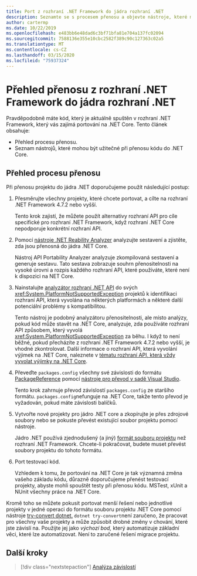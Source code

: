 ```yaml
---
title: Port z rozhraní .NET Framework do jádra rozhraní .NET
description: Seznamte se s procesem přenosu a objevte nástroje, které mohou být užitečné při přenosu projektu rozhraní .NET Framework do jádra .NET Core.
author: cartermp
ms.date: 10/22/2019
ms.openlocfilehash: e483bb6e48dad6c3bf71bfa81e704a137fc02094
ms.sourcegitcommit: 7588136e355e10cbc2582f389c90c127363c02a5
ms.translationtype: MT
ms.contentlocale: cs-CZ
ms.lasthandoff: 03/15/2020
ms.locfileid: "75937324"
---
```

# <a name="overview-of-porting-from-net-framework-to-net-core"></a>Přehled přenosu z rozhraní .NET Framework do jádra rozhraní .NET

Pravděpodobně máte kód, který je aktuálně spuštěn v rozhraní .NET Framework, který vás zajímá portování na .NET Core. Tento článek obsahuje:

* Přehled procesu přenosu.
* Seznam nástrojů, které mohou být užitečné při přenosu kódu do .NET Core.

## <a name="overview-of-the-porting-process"></a>Přehled procesu přenosu

Při přenosu projektu do jádra .NET doporučujeme použít následující postup:

1. Přesměrujte všechny projekty, které chcete portovat, a cílte na rozhraní .NET Framework 4.7.2 nebo vyšší.

   Tento krok zajistí, že můžete použít alternativy rozhraní API pro cíle specifické pro rozhraní .NET Framework, když rozhraní .NET Core nepodporuje konkrétní rozhraní API.

2. Pomocí [nástroje .NET Reability Analyzer](../../standard/analyzers/portability-analyzer.md) analyzujte sestavení a zjistěte, zda jsou přenosná do jádra .NET Core.

   Nástroj API Portability Analyzer analyzuje zkompilovaná sestavení a generuje sestavu. Tato sestava zobrazuje souhrn přenositelnosti na vysoké úrovni a rozpis každého rozhraní API, které používáte, které není k dispozici na NET Core.

3. Nainstalujte [analyzátor rozhraní .NET API](../../standard/analyzers/api-analyzer.md) do svých <xref:System.PlatformNotSupportedException> projektů k identifikaci rozhraní API, která vyvolána na některých platformách a některé další potenciální problémy s kompatibilitou.

   Tento nástroj je podobný analyzátoru přenositelnosti, ale místo analýzy, pokud kód může stavět na .NET Core, analyzuje, zda používáte rozhraní API způsobem, který vyvolá <xref:System.PlatformNotSupportedException> za běhu. I když to není běžné, pokud přecházíte z rozhraní .NET Framework 4.7.2 nebo vyšší, je vhodné zkontrolovat. Další informace o rozhraní API, která vyvolání výjimek na .NET Core, naleznete v [tématu rozhraní API, která vždy vyvolat výjimky na .NET Core](../compatibility/unsupported-apis.md).

4. Převeďte `packages.config` všechny své závislosti do formátu [PackageReference](/nuget/consume-packages/package-references-in-project-files) pomocí [nástroje pro převod v sadě Visual Studio](/nuget/consume-packages/migrate-packages-config-to-package-reference).

   Tento krok zahrnuje převod závislostí `packages.config` ze staršího formátu. `packages.config`nefunguje na .NET Core, takže tento převod je vyžadován, pokud máte závislosti balíčků.

5. Vytvořte nové projekty pro jádro .NET core a zkopírujte je přes zdrojové soubory nebo se pokuste převést existující soubor projektu pomocí nástroje.

   Jádro .NET používá zjednodušený (a jiný) [formát souboru projektu](../tools/csproj.md) než rozhraní .NET Framework. Chcete-li pokračovat, budete muset převést soubory projektu do tohoto formátu.

6. Port testovací kód.

   Vzhledem k tomu, že portování na .NET Core je tak významná změna vašeho základu kódu, důrazně doporučujeme přenést testovací projekty, abyste mohli spouštět testy při přenosu kódu. MSTest, xUnit a NUnit všechny práce na .NET Core.

Kromě toho se můžete pokusit portovat menší řešení nebo jednotlivé projekty v jedné operaci do formátu souboru projektu .NET Core pomocí nástroje [try-convert dotnet.](https://github.com/dotnet/try-convert) `dotnet try-convert`není zaručeno, že pracovat pro všechny vaše projekty a může způsobit drobné změny v chování, které jste závislí na. Použijte jej jako _výchozí bod,_ který automatizuje základní věci, které lze automatizovat. Není to zaručené řešení migrace projektu.

## <a name="next-steps"></a>Další kroky

>[!div class="nextstepaction"]
>[Analýza závislostí](third-party-deps.md)
